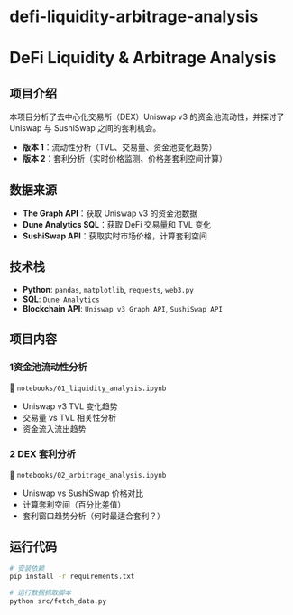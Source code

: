 # defi-liquidity-arbitrage-analysis
#  DeFi Liquidity & Arbitrage Analysis 

##  项目介绍
本项目分析了去中心化交易所（DEX）Uniswap v3 的资金池流动性，并探讨了 Uniswap 与 SushiSwap 之间的套利机会。

- **版本 1**：流动性分析（TVL、交易量、资金池变化趋势）
- **版本 2**：套利分析（实时价格监测、价格差套利空间计算）

##  数据来源
- **The Graph API**：获取 Uniswap v3 的资金池数据
- **Dune Analytics SQL**：获取 DeFi 交易量和 TVL 变化
- **SushiSwap API**：获取实时市场价格，计算套利空间

##  技术栈
- **Python**: `pandas`, `matplotlib`, `requests`, `web3.py`
- **SQL**: `Dune Analytics`
- **Blockchain API**: `Uniswap v3 Graph API`, `SushiSwap API`

##  项目内容
### **1️资金池流动性分析**
📌 `notebooks/01_liquidity_analysis.ipynb`
- Uniswap v3 TVL 变化趋势
- 交易量 vs TVL 相关性分析
- 资金流入流出趋势

### **2️ DEX 套利分析**
📌 `notebooks/02_arbitrage_analysis.ipynb`
- Uniswap vs SushiSwap 价格对比
- 计算套利空间（百分比差值）
- 套利窗口趋势分析（何时最适合套利？）

##  运行代码
```bash
# 安装依赖
pip install -r requirements.txt

# 运行数据抓取脚本
python src/fetch_data.py


